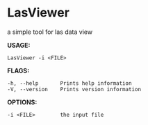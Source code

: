 # LasViewer
a simple tool for las data view


**USAGE:**

    LasViewer -i <FILE>

**FLAGS:**

    -h, --help       Prints help information
    -V, --version    Prints version information

**OPTIONS:**

    -i <FILE>        the input file